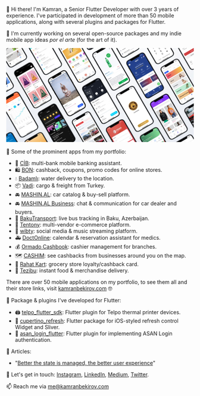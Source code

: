 👋 Hi there! I'm Kamran, a Senior Flutter Developer with over 3 years of experience. I've participated in development of more than 50 mobile applications, along with several plugins and packages for Flutter.

🌱 I'm currently working on several open-source packages and my indie mobile app ideas *por el arte* (for the art of it).

![Portfolio](https://raw.githubusercontent.com/kamranbekirovyz/kamranbekirovyz/main/kamran-portfolio.jpg)

🚀 Some of the prominent apps from my portfolio:
- 🏦 [CİB](https://cib.az): multi-bank mobile banking assistant.
- 🛍️ [BON](https://bon.az): cashback, coupons, promo codes for online stores.
- 💧 [Badamlı](https://badamli.az): water delivery to the location.
- 📦 [Vadi](https://vadi.az): cargo & freight from Turkey.
- 🚘 [MASHIN.AL](https://mashin.al): car catalog & buy-sell platform.
- 🚘 [MASHIN.AL Business](https://mashin.al): chat & communication for car dealer and buyers.
- 🚌 [BakuTransport](https://bakutransport.app): live bus tracking in Baku, Azerbaijan.
- 👕 [Tentony](https://tentony.com): multi-vendor e-commerce platform.
- 🎵 [wibty](https://wibty.com): social media & music streaming platform.
- 🚑 [DoctOnline](https://doctonline.az): calendar & reservation assistant for medics.
- 💰 [Ormado Cashbook](https://ormado.de): cashier management for branches.
- 🗺️ [CASHIM](https://cashim.az): see cashbacks from businesses around you on the map.
- 🏪 [Rahat Kart](https://rahatmarket.az): grocery store loyalty/cashback card.
- 🚚 [Tezibu](https://tezibu.az): instant food & merchandise delivery.

There are over 50 mobile applications on my portfolio, to see them all and their store links, visit [kamranbekirov.com](https://kamranbekirov.com) 🤓


🔌 Package & plugins I've developed for Flutter:
- 🖨 [telpo_flutter_sdk](https://): Flutter plugin for Telpo thermal printer devices.
- 🔄 [cupertino_refresh](https://): Flutter package for iOS-styled refresh control Widget and Sliver.
- 🔑 [asan_login_flutter](https://): Flutter plugin for implementing ASAN Login authentication.

📝 Articles:
- "[Better the state is managed, the better user experience](https://medium.com/design-bootcamp/better-the-state-is-managed-the-better-users-experience-ded901259012)"

💬 Let's get in touch: [Instagram](https://instagram.com/kamranbekirovyz), [LinkedIn](https://linkedin.com/in/kamranbekirovyz), [Medium](https://medium.com/@kamranbekirovyz), [Twitter](https://twitter.com/kamranbekirovyz).

📫 Reach me via [me@kamranbekirov.com](mailto:me@kamranbekirov.com)
